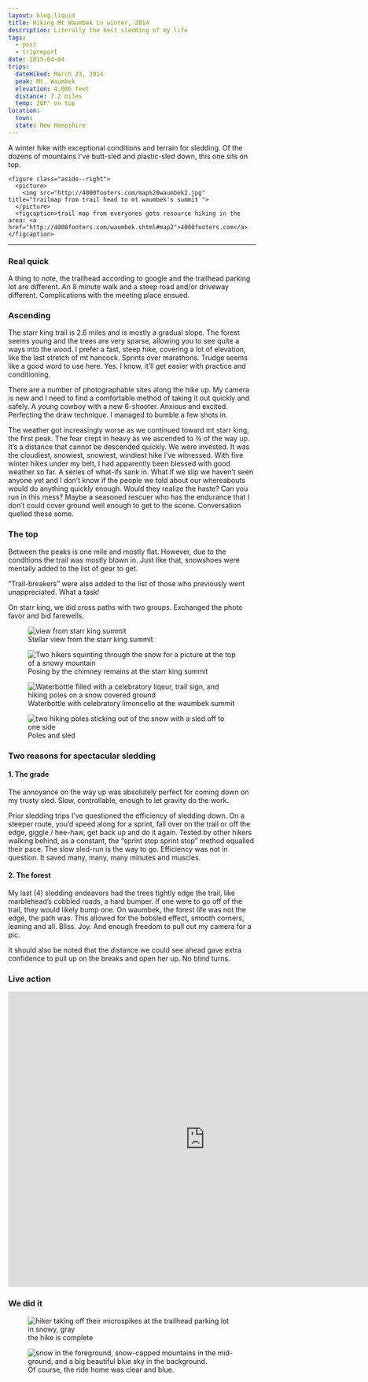 ```yaml
---
layout: blog.liquid
title: Hiking Mt Waumbek in winter, 2014 
description: Literally the best sledding of my life
tags:
  - post
  - tripreport
date: 2015-04-04
trips:
  dateHiked: March 23, 2014
  peak: Mt. Waumbek
  elevation: 4,006 feet
  distance: 7.2 miles
  temp: 26F° on top
location: 
  town: 
  state: New Hampshire
---
```






A winter hike with exceptional conditions and terrain for sledding. Of the dozens of mountains I've butt-sled and plastic-sled down, this one sits on top.

    <figure class="aside--right">
      <picture>
        <img src="http://4000footers.com/map%20waumbek2.jpg" title="trailmap from trail head to mt waumbek's summit ">
      </picture>
      <figcaption>trail map from everyones goto resource hiking in the area: <a href="http://4000footers.com/waumbek.shtml#map2">4000footers.com</a></figcaption>
  </figure>
  

<hr>
  <h3>Real quick</h3>
  <p>A thing to note, the trailhead according to google and the trailhead parking lot are different. An 8 minute walk and a steep road and/or driveway different. Complications with the meeting place ensued. </p>
  <h3>Ascending</h3>
  <p>The starr king trail is 2.6 miles and is mostly a gradual slope. The forest seems young and the trees are very sparse, allowing you to see quite a ways into the wood. I prefer a fast, steep hike, covering a lot of elevation, like the last stretch of mt hancock. Sprints over marathons. Trudge seems like a good word to use here. Yes. I know, it’ll get easier with practice and conditioning.</p>
  <p>There are a number of photographable sites along the hike up. My camera is new and I need to find a comfortable method of taking it out quickly and safely. A young cowboy with a new 6-shooter. Anxious and excited. Perfecting the draw technique. I managed to bumble a few shots in.</p>



  <p>The weather got increasingly worse as we continued toward mt starr king, the first peak. The fear crept in heavy as we ascended to ¾ of the way up. It’s a distance that cannot be descended quickly. We were invested. It was the cloudiest, snowiest, snowiest, windiest hike I’ve witnessed. With five winter hikes under my belt, I had apparently been blessed with good weather so far. A series of what-ifs sank in. What if we slip we haven’t seen anyone yet and I don’t know if the people we told about our whereabouts would do anything quickly enough. Would they realize the haste? Can you run in this mess? Maybe a seasoned rescuer who has the endurance that I don’t could cover ground well enough to get to the scene. Conversation quelled these some. </p>
  <h3>The top</h3>
  <p>Between the peaks is one mile and mostly flat. However, due to the conditions the trail was mostly blown in. Just like that, snowshoes were mentally added to the list of gear to get. </p>
  <p>“Trail-breakers” were also added to the list of those who previously went unappreciated. What a task!</p>
  <p>On starr king, we did cross paths with two groups. Exchanged the photo favor and bid farewells.</p>

</section>


<section class="stretch">
  <div class="masonry">
    <figure>
      <picture>
        <img src="https://farm8.staticflickr.com/7378/13393825053_8d4bd4c505_c.jpg" alt="view from starr king summit">
      </picture>
      <figcaption>Stellar view from the starr king summit</figcaption>
    </figure>
    <figure>
      <picture>
        <img src="//live.staticflickr.com/2824/13394043844_c2f33b9697_h.jpg" alt="Two hikers squinting through the snow for a picture at the top of a snowy mountain">
      </picture>
      <figcaption>Posing by the chimney remains at the starr king summit</figcaption>
    </figure>
    <figure>
      <picture>
        <img src="//live.staticflickr.com/7326/13393819603_a32edcfdc6_k.jpg"" alt="Waterbottle filled with a celebratory liqeur, trail sign, and hiking poles on a snow covered ground ">
      </picture>
      <figcaption>Waterbottle with celebratory limoncello at the waumbek summit</figcaption>
    </figure>
    <figure>
      <picture>
        <img src="//live.staticflickr.com/3807/14069110257_3ddb7e4324_k.jpg" alt="two hiking poles sticking out of the snow with a sled off to one side">
      </picture>
      <figcaption>Poles and sled</figcaption>
    </figure>
  </div>
</section>

<section>
  <h3>Two reasons for spectacular sledding </h3>
  <h4>1. The grade</h4>
  <p>The annoyance on the way up was absolutely perfect for coming down on my trusty sled. Slow, controllable, enough to let gravity do the work. </p>
  <p>Prior sledding trips I’ve questioned the efficiency of sledding down. On a steeper route, you’d speed along for a sprint, fall over on the trail or off the edge, giggle / hee-haw, get back up and do it again. Tested by other hikers walking behind, as a constant, the “sprint stop sprint stop” method equalled their pace. The slow sled-run is the way to go. Efficiency was not in question. It saved many, many, many minutes and muscles.</p>
  <h4>2. The forest</h4>
  <p>My last (4) sledding endeavors had the trees tightly edge the trail, like marblehead’s cobbled roads, a hard bumper. If one were to go off of the trail, they would likely bump one. On waumbek, the forest life was not the edge, the path was. This allowed for the bobsled effect, smooth corners, leaning and all. Bliss. Joy. And enough freedom to pull out my camera for a pic.</p>
  <p>It should also be noted that the distance we could see ahead gave extra confidence to pull up on the breaks and open her up. No blind turns. </p>

  <h3>Live action</h3>
  <iframe src="http://www.youtube.com/embed/jLJlA8gfIXc?rel=0" allowfullscreen="" data-ruffle-polyfilled="" width="800" height="600" frameborder="0"></iframe>


  <h3>We did it</h3>
  <figure>
    <picture>
      <img src="//live.staticflickr.com/7171/13393691755_119484dd0c_k.jpg" alt="hiker taking off their microspikes at the trailhead parking lot in snowy, gray">
    </picture>
    <figcaption>the hike is complete</figcaption>
  </figure>

</section>

<section class="stretch">

  <figure>
    <picture>
      <img src="//live.staticflickr.com/3716/13393686495_3092804d71_k.jpg" alt="snow in the foreground, snow-capped mountains in the mid-ground, and a big beautiful blue sky in the background. ">
    </picture>
    <figcaption>Of course, the ride home was clear and blue.</figcaption>
  </figure>


